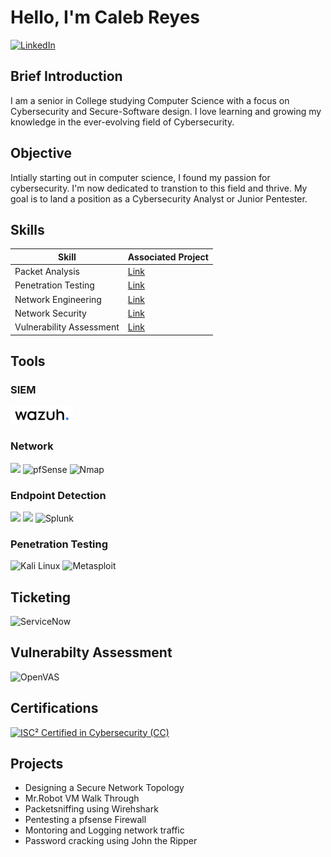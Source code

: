 # Hello, I'm Caleb Reyes

<a href="https://www.linkedin.com/in/caleb-reyes-204758266" target="_blank">
  <img src="https://img.shields.io/badge/-LinkedIn-0072b1?&style=for-the-badge&logo=linkedin&logoColor=white" alt="LinkedIn" />
</a>


## Brief Introduction

I am a senior in College studying Computer Science with a focus on Cybersecurity and Secure-Software design. I love learning and growing my knowledge in the ever-evolving field of Cybersecurity.

## Objective

Intially starting out in computer science, I found my passion for cybersecurity. I'm now dedicated to transtion to this field and thrive. My goal is to land a position as a Cybersecurity Analyst or Junior Pentester.

## Skills

| Skill                                         | Associated Project         |
|-----------------------------------------------|----------------------------|
| Packet Analysis      | [Link](https://github.com/1reyesc/1reyesc/blob/main/Projects/Wireshark.md)|
| Penetration Testing | [Link](https://github.com/1reyesc/1reyesc/blob/main/Projects/Mr.Robot%20VM%20Walkthrough.md)|
| Network Engineering | [Link](https://github.com/1reyesc/1reyesc/blob/main/Projects/Designing%20a%20Secure%20Network%20Topology.md) |
| Network Security | [Link](https://github.com/1reyesc/1reyesc/blob/main/Projects/Pentesting%20a%20pfsense%20Firewall.md)|
| Vulnerability Assessment | [Link](https://github.com/1reyesc/1reyesc/blob/main/Projects/OpenVAS%20Greenbone%20Vulnerability.md)|



## Tools

### SIEM
<div>
  <img src="https://github.com/1reyesc/1reyesc/blob/main/Custom%20Logos/Wazuh-Logo-2022%20(1).png" width="100" alt="Wazuh Logo"/>
</div>


### Network
<div>
    <img src="https://img.shields.io/badge/-Wireshark-1679A7?&style=for-the-badge&logo=Wireshark&logoColor=white" />
    <img src="https://img.shields.io/badge/-pfSense-005599?&style=for-the-badge&logo=pfSense&logoColor=white" alt="pfSense" />
    <img src="https://img.shields.io/badge/-Nmap-004170?style=for-the-badge&logo=Nmap&logoColor=white" alt="Nmap" />
</div>

### Endpoint Detection
<div>
    <img src="https://img.shields.io/badge/-CrowdStrike-F03C2D?&style=for-the-badge&logo=CrowdStrike&logoColor=white" />
    <img src="https://img.shields.io/badge/-Secureworks_Taegis-005B96?&style=for-the-badge&logo=Secureworks&logoColor=white" />
    <img src="https://img.shields.io/badge/-Splunk-000000?style=for-the-badge&logo=splunk&logoColor=white" alt="Splunk" />
</div>

### Penetration Testing
<div>
    <img src="https://img.shields.io/badge/-Kali_Linux-557C94?style=for-the-badge&logo=kalilinux&logoColor=white" alt="Kali Linux" />
    <img src="https://img.shields.io/badge/-Metasploit-0084FF?style=for-the-badge&logo=Metasploit&logoColor=white" alt="Metasploit" />
</div>

## Ticketing 
<div>
  <img src="https://img.shields.io/badge/-ServiceNow-0A69A1?style=for-the-badge&logo=servicenow&logoColor=white" alt="ServiceNow" />
</div>

## Vulnerabilty Assessment 
<div>
  <img src="https://img.shields.io/badge/-OpenVAS-2faa31?style=for-the-badge&logo=openvas&logoColor=white" alt="OpenVAS" />
</div>

## Certifications

<div>
    <a href="https://www.isc2.org/Certifications/CC">
  <img src="https://img.shields.io/badge/-ISC²_CC_Certification-0078D4?&style=for-the-badge&logo=ISC2&logoColor=white" alt="ISC² Certified in Cybersecurity (CC)">
</a>

</div>

## Projects
- Designing a Secure Network Topology
- Mr.Robot VM Walk Through
- Packetsniffing using Wirehshark
- Pentesting a pfsense Firewall
- Montoring and Logging network traffic
- Password cracking using John the Ripper
